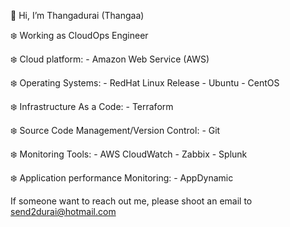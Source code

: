👋 Hi, I’m Thangadurai (Thangaa)

❄️ Working as CloudOps Engineer

❄️ Cloud platform: 
        - Amazon Web Service (AWS)
        
❄️ Operating Systems:
        - RedHat Linux Release
        - Ubuntu
        - CentOS
        
❄️ Infrastructure As a Code:
        - Terraform
        
❄️ Source Code Management/Version Control:
        - Git
        
❄️ Monitoring Tools:
        - AWS CloudWatch
        - Zabbix
        - Splunk

❄️ Application performance Monitoring:
        - AppDynamic
        
 If someone want to reach out me, please shoot an email to send2durai@hotmail.com
